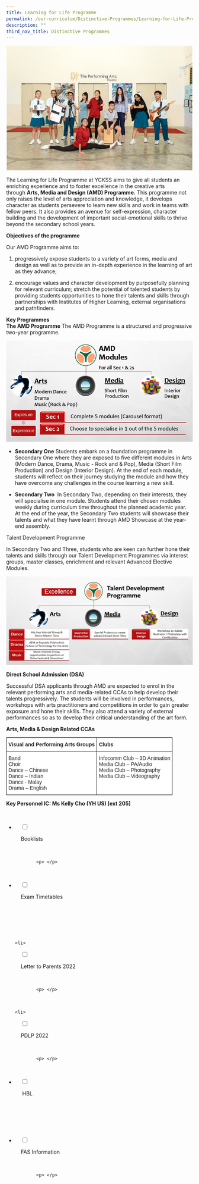 ```yaml
---
title: Learning for Life Programme
permalink: /our-curriculum/Distinctive-Programmes/Learning-for-Life-Programme/
description: ""
third_nav_title: Distinctive Programmes
---
```

![](/images/Our%20Curriculum/Distinctive%20Programmes/Learning%20for%20Life%20Programme/Learning%20for%20Life%20Programme/L1.jpg)

The Learning for Life Programme at YCKSS aims to give all students an enriching experience and to foster excellence in the creative arts through **Arts, Media and Design (AMD) Programme.** This programme not only raises the level of arts appreciation and knowledge, it develops character as students persevere to learn new skills and work in teams with fellow peers. It also provides an avenue for self-expression, character building and the development of important social-emotional skills to thrive beyond the secondary school years.  

  
**Objectives of the programme**   

Our AMD Programme aims to: 

1.  progressively expose students to a variety of art forms, media and design as well as to provide an in-depth experience in the learning of art as they advance;   
    
2.  encourage values and character development by purposefully planning for relevant curriculum; stretch the potential of talented students by providing students opportunities to hone their talents and skills through partnerships with Institutes of Higher Learning, external organisations and pathfinders.

**Key Programmes**   
**The AMD Programme** The AMD Programme is a structured and progressive two-year programme.   
  
![](/images/Our%20Curriculum/Distinctive%20Programmes/Learning%20for%20Life%20Programme/Learning%20for%20Life%20Programme/L2.jpg)

  

*   **Secondary One** Students embark on a foundation programme in Secondary One where they are exposed to five different modules in Arts (Modern Dance, Drama, Music - Rock and & Pop), Media (Short Film Production) and Design (Interior Design). At the end of each module, students will reflect on their journey studying the module and how they have overcome any challenges in the course learning a new skill. 

  

*   **Secondary Two**  In Secondary Two, depending on their interests, they will specialise in one module. Students attend their chosen modules weekly during curriculum time throughout the planned academic year. At the end of the year, the Secondary Two students will showcase their talents and what they have learnt through AMD Showcase at the year-end assembly.

Talent Development Programme  

  

In Secondary Two and Three, students who are keen can further hone their talents and skills through our Talent Development Programmes via interest groups, master classes, enrichment and relevant Advanced Elective Modules.  

![](/images/Our%20Curriculum/Distinctive%20Programmes/Learning%20for%20Life%20Programme/Learning%20for%20Life%20Programme/L3.jpg)
  

**Direct School Admission (DSA)**  

  

Successful DSA applicants through AMD are expected to enrol in the relevant performing arts and media-related CCAs to help develop their talents progressively. The students will be involved in performances, workshops with arts practitioners and competitions in order to gain greater exposure and hone their skills. They also attend a variety of external performances so as to develop their critical understanding of the art form.

  

**Arts, Media & Design Related CCAs**

<style type="text/css">
.tg  {border-collapse:collapse;border-spacing:0;}
.tg td{border-color:black;border-style:solid;border-width:1px;font-family:Arial, sans-serif;font-size:14px;
  overflow:hidden;padding:10px 5px;word-break:normal;}
.tg th{border-color:black;border-style:solid;border-width:1px;font-family:Arial, sans-serif;font-size:14px;
  font-weight:normal;overflow:hidden;padding:10px 5px;word-break:normal;}
.tg .tg-l2bf{background-color:#FFF;color:#222;font-weight:bold;text-align:left;vertical-align:top}
.tg .tg-tsok{background-color:#FFF;color:#222;text-align:left;vertical-align:top}
</style>
<table class="tg">
<thead>
  <tr>
    <th class="tg-l2bf"><span style="font-weight:bolder">Visual and Performing Arts Groups</span></th>
    <th class="tg-l2bf"><span style="font-weight:bolder">Clubs</span></th>
  </tr>
</thead>
<tbody>
  <tr>
    <td class="tg-tsok"><span style="color:#222;background-color:transparent">Band</span><br><span style="color:#222;background-color:transparent">Choir</span><br><span style="color:#222;background-color:transparent">Dance – Chinese</span><br><span style="color:#222;background-color:transparent">Dance – Indian</span><br><span style="color:#222;background-color:transparent">Dance - Malay</span><br><span style="color:#222;background-color:transparent">Drama – English</span></td>
    <td class="tg-tsok"><span style="color:#222;background-color:transparent">Infocomm Club – 3D Animation</span><br><span style="color:#222;background-color:transparent">Media Club – PA/Audio</span><br><span style="color:#222;background-color:transparent">Media Club – Photography</span><br><span style="color:#222;background-color:transparent">Media Club – Videography</span></td>
  </tr>
</tbody>
</table>

**Key Personnel IC: Ms Kelly Cho (YH US) \[ext 205\]**

<ul class="jekyllcodex_accordion">

  <li>

    <input type="checkbox" id="accordion1">

    <label for="accordion1">Booklists</label>

    <div>

			<p> </p>

    </div>

</li>
	<li>

    <input type="checkbox" id="accordion2">

    <label for="accordion2">Exam Timetables</label>

    <div>

      <p> </p>

    </div>

</li>
	
	<li>

    <input type="checkbox" id="accordion3">

    <label for="accordion3">Letter to Parents 2022</label>

    <div>

			<p> </p>

    </div>

</li>
	
	<li>

    <input type="checkbox" id="accordion4">

    <label for="accordion4">PDLP 2022</label>

    <div>

			<p> </p>

  </div>

</li>
	
<li>

    <input type="checkbox" id="accordion5">

    <label for="accordion5"> HBL </label>

    <div>

      	<p> </p>

    </div>

</li>
	
<li>

    <input type="checkbox" id="accordion6">

    <label for="accordion6">FAS Information</label>

    <div>

			<p> </p>

    </div>

</li>